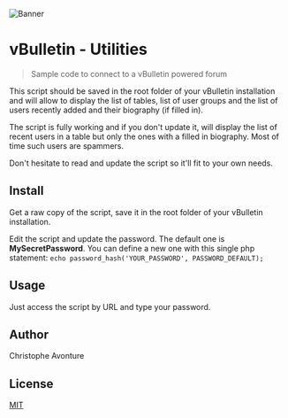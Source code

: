 ![Banner](images/banner.jpg)

# vBulletin - Utilities

> Sample code to connect to a vBulletin powered forum

This script should be saved in the root folder of your vBulletin installation and will allow to display the list of tables, list of user groups and the list of users recently added and their biography (if filled in).

The script is fully working and if you don't update it, will display the list of recent users in a table but only the ones with a filled in biography. Most of time such users are spammers.

Don't hesitate to read and update the script so it'll fit to your own needs.

## Install

Get a raw copy of the script,  save it in the root folder of your vBulletin installation.

Edit the script and update the password. The default one is **MySecretPassword**. You can define a new one with this single php statement: `echo password_hash('YOUR_PASSWORD', PASSWORD_DEFAULT);`

## Usage

Just access the script by URL and type your password.

## Author

Christophe Avonture

## License

[MIT](LICENSE)
